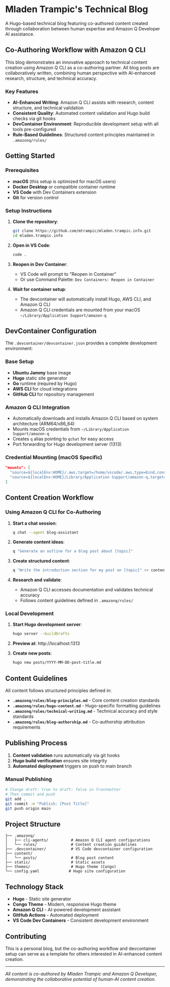 # Mladen Trampic's Technical Blog

A Hugo-based technical blog featuring co-authored content created through collaboration between human expertise and Amazon Q Developer AI assistance.

## Co-Authoring Workflow with Amazon Q CLI

This blog demonstrates an innovative approach to technical content creation using Amazon Q CLI as a co-authoring partner. All blog posts are collaboratively written, combining human perspective with AI-enhanced research, structure, and technical accuracy.

### Key Features

- **AI-Enhanced Writing**: Amazon Q CLI assists with research, content structure, and technical validation
- **Consistent Quality**: Automated content validation and Hugo build checks via git hooks
- **DevContainer Environment**: Reproducible development setup with all tools pre-configured
- **Rule-Based Guidelines**: Structured content principles maintained in `.amazonq/rules/`

## Getting Started

### Prerequisites

- **macOS** (this setup is optimized for macOS users)
- **Docker Desktop** or compatible container runtime
- **VS Code** with Dev Containers extension
- **Git** for version control

### Setup Instructions

1. **Clone the repository**:
   ```bash
   git clone https://github.com/mtrampic/mladen.trampic.info.git
   cd mladen.trampic.info
   ```

2. **Open in VS Code**:
   ```bash
   code .
   ```

3. **Reopen in Dev Container**:
   - VS Code will prompt to "Reopen in Container"
   - Or use Command Palette: `Dev Containers: Reopen in Container`

4. **Wait for container setup**:
   - The devcontainer will automatically install Hugo, AWS CLI, and Amazon Q CLI
   - Amazon Q CLI credentials are mounted from your macOS `~/Library/Application Support/amazon-q`

## DevContainer Configuration

The `.devcontainer/devcontainer.json` provides a complete development environment:

### Base Setup
- **Ubuntu Jammy** base image
- **Hugo** static site generator
- **Go** runtime (required by Hugo)
- **AWS CLI** for cloud integrations
- **GitHub CLI** for repository management

### Amazon Q CLI Integration
- Automatically downloads and installs Amazon Q CLI based on system architecture (ARM64/x86_64)
- Mounts macOS credentials from `~/Library/Application Support/amazon-q`
- Creates `q` alias pointing to `qchat` for easy access
- Port forwarding for Hugo development server (1313)

### Credential Mounting (macOS Specific)
```json
"mounts": [
  "source=${localEnv:HOME}/.aws,target=/home/vscode/.aws,type=bind,consistency=cached",
  "source=${localEnv:HOME}/Library/Application Support/amazon-q,target=/home/vscode/.local/share/amazon-q,type=bind,consistency=cached"
]
```

## Content Creation Workflow

### Using Amazon Q CLI for Co-Authoring

1. **Start a chat session**:
   ```bash
   q chat --agent blog-assistant
   ```

2. **Generate content ideas**:
   ```bash
   q "Generate an outline for a blog post about [topic]"
   ```

3. **Create structured content**:
   ```bash
   q "Write the introduction section for my post on [topic]" >> content/posts/new-post.md
   ```

4. **Research and validate**:
   - Amazon Q CLI accesses documentation and validates technical accuracy
   - Follows content guidelines defined in `.amazonq/rules/`

### Local Development

1. **Start Hugo development server**:
   ```bash
   hugo server --buildDrafts
   ```

2. **Preview at**: http://localhost:1313

3. **Create new posts**:
   ```bash
   hugo new posts/YYYY-MM-DD-post-title.md
   ```

## Content Guidelines

All content follows structured principles defined in:

- **`.amazonq/rules/blog-principles.md`** - Core content creation standards
- **`.amazonq/rules/hugo-content.md`** - Hugo-specific formatting guidelines  
- **`.amazonq/rules/technical-writing.md`** - Technical accuracy and style standards
- **`.amazonq/rules/blog-authorship.md`** - Co-authorship attribution requirements

## Publishing Process

1. **Content validation** runs automatically via git hooks
2. **Hugo build verification** ensures site integrity
3. **Automated deployment** triggers on push to main branch

### Manual Publishing

```bash
# Change draft: true to draft: false in frontmatter
# Then commit and push
git add .
git commit -m "Publish: [Post Title]"
git push origin main
```

## Project Structure

```
├── .amazonq/
│   ├── cli-agents/          # Amazon Q CLI agent configurations
│   └── rules/               # Content creation guidelines
├── .devcontainer/           # VS Code devcontainer configuration
├── content/
│   └── posts/               # Blog post content
├── static/                  # Static assets
├── themes/                  # Hugo theme (Congo)
└── config.yaml             # Hugo site configuration
```

## Technology Stack

- **Hugo** - Static site generator
- **Congo Theme** - Modern, responsive Hugo theme
- **Amazon Q CLI** - AI-powered development assistant
- **GitHub Actions** - Automated deployment
- **VS Code Dev Containers** - Consistent development environment

## Contributing

This is a personal blog, but the co-authoring workflow and devcontainer setup can serve as a template for others interested in AI-enhanced content creation.

---

*All content is co-authored by Mladen Trampic and Amazon Q Developer, demonstrating the collaborative potential of human-AI content creation.*
